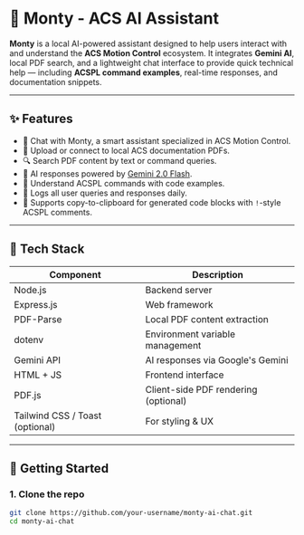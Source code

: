 # 🐎 Monty - ACS AI Assistant

**Monty** is a local AI-powered assistant designed to help users interact with and understand the **ACS Motion Control** ecosystem. It integrates **Gemini AI**, local PDF search, and a lightweight chat interface to provide quick technical help — including **ACSPL command examples**, real-time responses, and documentation snippets.

---

## ✨ Features

- 💬 Chat with Monty, a smart assistant specialized in ACS Motion Control.
- 📄 Upload or connect to local ACS documentation PDFs.
- 🔍 Search PDF content by text or command queries.
- 🤖 AI responses powered by [Gemini 2.0 Flash](https://ai.google.dev/).
- 🧠 Understand ACSPL commands with code examples.
- 📁 Logs all user queries and responses daily.
- 📌 Supports copy-to-clipboard for generated code blocks with `!`-style ACSPL comments.

---

## 🧱 Tech Stack

| Component       | Description                         |
|----------------|-------------------------------------|
| Node.js         | Backend server                     |
| Express.js      | Web framework                      |
| PDF-Parse       | Local PDF content extraction       |
| dotenv          | Environment variable management     |
| Gemini API      | AI responses via Google's Gemini   |
| HTML + JS       | Frontend interface                 |
| PDF.js          | Client-side PDF rendering (optional)|
| Tailwind CSS / Toast (optional) | For styling & UX        |

---

## 🚀 Getting Started

### 1. Clone the repo
```bash
git clone https://github.com/your-username/monty-ai-chat.git
cd monty-ai-chat
